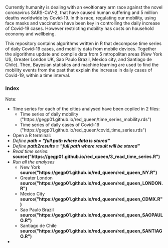 Currently humanity is dealing with an evoltionary arm race against the novel coronavirus SARS-CoV-2, that have caused human suffering and 5 million deaths worldwide by Covid-19. In this race, regulating our mobility, using face masks and vaccination have been key in controlling the daily increase of Covid-19 cases. However restricting mobility has costs on household economy and wellbeing. 

This repository contains algorithms written in R that decompose time series of daily Covid-19 cases, and mobility data from mobile devices. Together the algorithms update and compile data from 5 mtropolitan areas (New York US, Greater London UK, Sao Paulo Brazil, Mexico city, and Santiago de Chile). Then, Bayesian statistics and machine learning are used to find the mobility events from the past that explain the increase in daily cases of Covid-19, within a time interval.

<h3>Index</h3>

Note: 

<ul>
  <li>Time series for each of the cities analysed have been copiled in 2 files: <ul><li>Time series of daily mobility ("https://gegp01.github.io/red_queen/time_series_mobility.rds")</li><li> Time series of daily cases of Covid-19 ("https://gegp01.github.io/red_queen/covid_time_series.rds")</li></ul>

  <li>Open a R terminal:
  <li><i>Define <b>path = "full path where data is stored"</b></i></li>
  <li><i>Define <b>path2results = "full path where result will be stored"</b></i></li>
       <li><i>Read time series</i>:<br><b>source("https://gegp01.github.io/red_queen/3_read_time_series.R")</b></li>
       <li><i>Run all the analyses</i><br>
         <ul>
           <li>New York <br> <b>source("https://gegp01.github.io/red_queen/red_queen_NY.R")</b></li>
           <li>Greater London <br> <b>source("https://gegp01.github.io/red_queen/red_queen_LONDON.R")</b></li>
           <li>Mexico City <br> <b>source("https://gegp01.github.io/red_queen/red_queen_CDMX.R")</b></li>
           <li>Sao Paulo Brazil <br> <b>source("https://gegp01.github.io/red_queen/red_queen_SAOPAULO.R")</b></li>
           <li>Santiago de Chile <br> <b>source("https://gegp01.github.io/red_queen/red_queen_SANTIAGO.R")</b></li>
         </ul>
       <li> 
  </ul>
